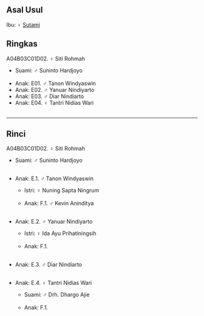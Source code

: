 ## Asal Usul

Ibu: ♀ [Sutami][up] 

## Ringkas

A04B03C01D02. ♀ Siti Rohmah
	<br/>

*	Suami: ♂ Suninto Hardjoyo
	<br/><br/>
*	Anak: E01. ♂ Tanon Windyaswin
*	Anak: E02. ♂ Yanuar Nindiyarto 
*	Anak: E03. ♂ Diar Nindiarto 
*	Anak: E04. ♀ Tantri Nidias Wari
	<br/><br/>

-- -- --

## Rinci

A04B03C01D02. ♀ Siti Rohmah
	<br/>

*	Suami: ♂ Suninto Hardjoyo
	<br/><br/>

*	Anak: E.1. ♂ Tanon Windyaswin
	*	Istri: ♀ Nuning Sapta Ningrum
	<br/><br/>
	*	Anak: F.1. ♂ Kevin Aninditya
	<br/><br/>

*	Anak: E.2. ♂ Yanuar Nindiyarto 
	*	Istri: ♀ Ida Ayu Prihatiningsih
	<br/><br/>
	*	Anak: F.1.
	<br/><br/>

*	Anak: E.3. ♂ Diar Nindiarto 
	<br/><br/>

*	Anak: E.4. ♀ Tantri Nidias Wari
	*	Suami: ♂ Drh. Dhargo Ajie
	<br/><br/>
	*	Anak: F.1.
	<br/><br/>

[up]: https://github.com/epsi-rns/gitodipuro/blob/master/tree/A04/B03/C01.md

